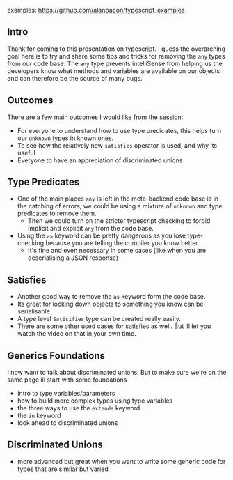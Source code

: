 examples: https://github.com/alanbacon/typescript_examples

## Intro

Thank for coming to this presentation on typescript. I guess the overarching goal here is to try and share some tips and tricks for removing the `any` types from our code base. The `any` type prevents intelliSense from helping us the developers know what methods and variables are available on our objects and can therefore be the source of many bugs.

## Outcomes

There are a few main outcomes I would like from the session:

- For everyone to understand how to use type predicates, this helps turn our `unknown` types in known ones.
- To see how the relatively new `satisfies` operator is used, and why its useful
- Everyone to have an appreciation of discriminated unions

## Type Predicates

- One of the main places `any` is left in the meta-backend code base is in the catching of errors, we could be using a mixture of `unknown` and type predicates to remove them.
  - Then we could turn on the stricter typescript checking to forbid implicit and explicit `any` from the code base.
- Using the `as` keyword can be pretty dangerous as you lose type-checking because you are telling the compiler you know better.
  - It's fine and even necessary in some cases (like when you are deserialising a JSON response)

## Satisfies

- Another good way to remove the `as` keyword form the code base.
- Its great for locking down objects to something you know can be serialisable.
- A type level `Satisifies` type can be created really easily.
- There are some other used cases for satisfies as well. But ill let you watch the video on that in your own time.

## Generics Foundations

I now want to talk about discriminated unions: But to make sure we're on the same page ill start with some foundations

- intro to type variables/parameters
- how to build more complex types using type variables
- the three ways to use the `extends` keyword
- the `in` keyword
- look ahead to discriminated unions

## Discriminated Unions

- more advanced but great when you want to write some generic code for types that are similar but varied
